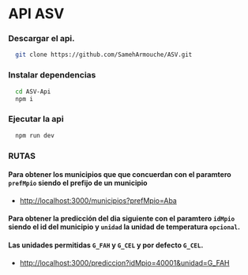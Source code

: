 # API ASV 

### Descargar el api.
```sh
  git clone https://github.com/SamehArmouche/ASV.git
```
### Instalar dependencias
```sh
  cd ASV-Api
  npm i 
```
### Ejecutar la api
```sh
  npm run dev
```

### RUTAS 
#### Para obtener los municipios que que concuerdan con el paramtero `prefMpio` siendo el prefijo de un municipio

- [http://localhost:3000/municipios?prefMpio=Aba](http://localhost:3000/municipios?prefMpio=Aba)


#### Para obtener la predicción del dia siguiente con el paramtero `idMpio` siendo el id del municipio y `unidad` la unidad de temperatura `opcional`.
#### Las unidades permitidas `G_FAH` y `G_CEL` y por defecto `G_CEL`.

- [http://localhost:3000/prediccion?idMpio=40001&unidad=G_FAH](http://localhost:3000/prediccion?idMpio=40001&unidad=G_FAH)

